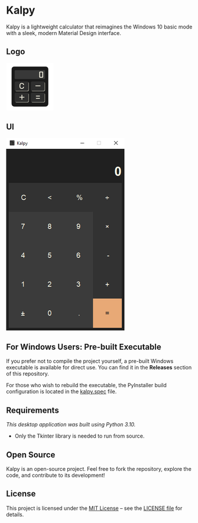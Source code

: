 # Kalpy

Kalpy is a lightweight calculator that reimagines the Windows 10 basic mode with a sleek, modern Material Design interface.

## Logo
<img src="src/logo.png" alt="KalPy logo" width="128">

## UI
<img src="src/ui.png" alt="KalPy UI screenshot" width="320">

## For Windows Users: Pre-built Executable
If you prefer not to compile the project yourself, a pre-built Windows executable is available for direct use. You can find it in the **Releases** section of this repository.  

For those who wish to rebuild the executable, the PyInstaller build configuration is located in the [kalpy.spec](kalpy.spec) file.

## Requirements
*This desktop application was built using Python 3.10.*
* Only the Tkinter library is needed to run from source.

## Open Source
Kalpy is an open-source project. Feel free to fork the repository, explore the code, and contribute to its development!

## License
This project is licensed under the [MIT License](LICENSE) – see the [LICENSE file](LICENSE) for details.